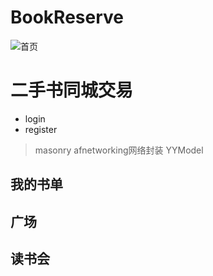 # BookReserve
![首页](BookReserve/WechatIMG31.jpeg)
# 二手书同城交易
* login
* register 
> masonry afnetworking网络封装 YYModel 
## 我的书单
## 广场
## 读书会
